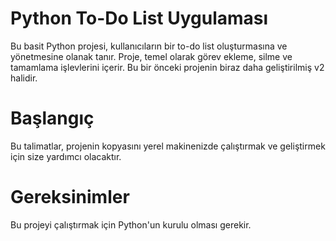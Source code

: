 # Python To-Do List Uygulaması
Bu basit Python projesi, kullanıcıların bir to-do list oluşturmasına ve yönetmesine olanak tanır. Proje, temel olarak görev ekleme, silme ve tamamlama işlevlerini içerir.
Bu bir önceki projenin biraz daha geliştirilmiş v2 halidir.

# Başlangıç
Bu talimatlar, projenin kopyasını yerel makinenizde çalıştırmak ve geliştirmek için size yardımcı olacaktır.

# Gereksinimler
Bu projeyi çalıştırmak için Python'un kurulu olması gerekir.
